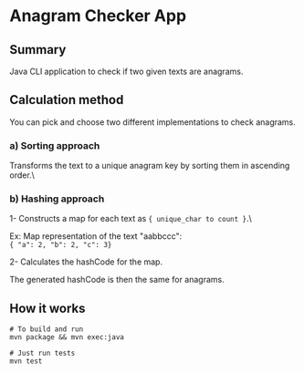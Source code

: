 # Anagram Checker App

## Summary

Java CLI application to check if two given texts are anagrams.

## Calculation method

You can pick and choose two different implementations to check anagrams.

### a) Sorting approach

Transforms the text to a unique anagram key by sorting them in ascending order.\


### b) Hashing approach

1- Constructs a map for each text as `{ unique_char to count }`.\

Ex: Map representation of the text "aabbccc":\
`{ "a": 2, "b": 2, "c": 3}`

2- Calculates the hashCode for the map. 

The generated hashCode is then the same for anagrams.

## How it works
```
# To build and run
mvn package && mvn exec:java

# Just run tests
mvn test
```